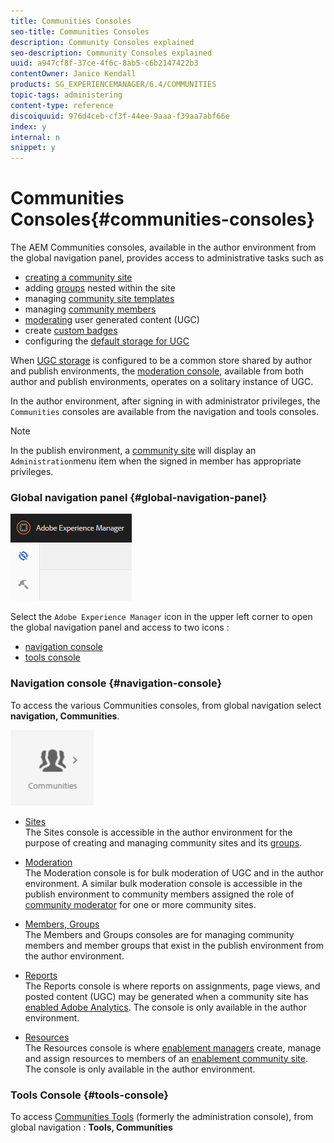 ```yaml
---
title: Communities Consoles
seo-title: Communities Consoles
description: Community Consoles explained
seo-description: Community Consoles explained
uuid: a947cf8f-37ce-4f6c-8ab5-c6b2147422b3
contentOwner: Janice Kendall
products: SG_EXPERIENCEMANAGER/6.4/COMMUNITIES
topic-tags: administering
content-type: reference
discoiquuid: 976d4ceb-cf3f-44ee-9aaa-f39aa7abf66e
index: y
internal: n
snippet: y
---
```


# Communities Consoles{#communities-consoles}

The AEM Communities consoles, available in the author environment from the global navigation panel, provides access to administrative tasks such as

* [creating a community site](../../communities/using/sites-console.md)
* adding [groups](../../communities/using/groups.md) nested within the site
* managing [community site templates](../../communities/using/sites.md)
* managing [community members](../../communities/using/members.md)
* [moderating](../../communities/using/moderate-ugc.md) user generated content (UGC)
* create [custom badges](../../communities/using/badges.md)
* configuring the [default storage for UGC](../../communities/using/srp-config.md)

When [UGC storage](../../communities/using/working-with-srp.md) is configured to be a common store shared by author and publish environments, the [moderation console](../../communities/using/moderation.md), available from both author and publish environments, operates on a solitary instance of UGC.

In the author environment, after signing in with administrator privileges, the `Communities` consoles are available from the navigation and tools consoles.

>[!NOTE]
>
>In the publish environment, a [community site](../../communities/using/sites-console.md) will display an `Administration`menu item when the signed in member has appropriate privileges.

### Global navigation panel {#global-navigation-panel}

![](assets/chlimage_1-90.png)

Select the `Adobe Experience Manager` icon in the upper left corner to open the global navigation panel and access to two icons :

* [navigation console](#navigationconsole)
* [tools console](../../communities/using/tools.md)

### Navigation console {#navigation-console}

To access the various Communities consoles, from global navigation select **navigation, Communities**.

![](assets/chlimage_1-91.png)

* [Sites](../../communities/using/sites-console.md)  
  The Sites console is accessible in the author environment for the purpose of creating and managing community sites and its [groups](../../communities/using/groups.md).

* [Moderation](../../communities/using/moderation.md)  
  The Moderation console is for bulk moderation of UGC and in the author environment. A similar bulk moderation console is accessible in the publish environment to community members assigned the role of [community moderator](../../communities/using/users.md#publishenvironmentusersandgroups) for one or more community sites.

* [Members, Groups](../../communities/using/members.md)  
  The Members and Groups consoles are for managing community members and member groups that exist in the publish environment from the author environment.

* [Reports](../../communities/using/reports.md)  
  The Reports console is where reports on assignments, page views, and posted content (UGC) may be generated when a community site has [enabled Adobe Analytics](../../communities/using/sites-console.md#analytics). The console is only available in the author environment.

* [Resources](../../communities/using/resources.md)  
  The Resources console is where [enablement managers](../../communities/using/enablement.md#communitymanagers) create, manage and assign resources to members of an [enablement community site](../../communities/using/overview.md#enablementcommunity). The console is only available in the author environment.

### Tools Console {#tools-console}

To access [Communities Tools](../../communities/using/tools.md) (formerly the administration console), from global navigation : **Tools, Communities**
